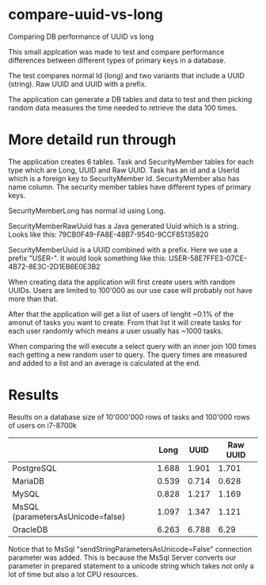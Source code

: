 # compare-uuid-vs-long

Comparing DB performance of UUID vs long

This small applcation was made to test and compare performance differences between different 
types of primary keys in a database. 

The test compares normal Id (long) and two variants that include a UUID (string).
Raw UUID and UUID with a prefix.

The application can generate a DB tables and data to test and then picking random data measures the
time needed to retrieve the data 100 times.

# More detaild run through

The application creates 6 tables. Task and SecurityMember tables for each type which are Long, UUID and Raw UUID.
Task has an id and a UserId which is a foreign key to SecurityMember Id. SecurityMember also has name column.
The security member tables have different types of primary keys.

SecurityMemberLong has normal id using Long.

SecurityMemberRawUuid has a Java generated Uuid which is a string. Looks like this: 79CB0F49-FA8E-48B7-9540-9CCF85135820

SecurityMemberUuid is a UUID combined with a prefix. Here we use a prefix "USER-". 
It would look something like this:
USER-58E7FFE3-07CE-4B72-8E3C-2D1EB6E0E3B2

When creating data the application will first create users with random UUIDs.
Users are limited to 100'000 as our use case will probably not have more than that.

After that the application will get a list of users of lenght ~0.1% of the amonut of tasks you want to create.
From that list it will create tasks for each user randomly which means a user usually has ~1000 tasks.

When comparing the will execute a select query with an inner join 100 times each getting a new random user to query.
The query times are measured and added to a list and an average is calculated at the end.

# Results

Results on a database size of 10'000'000 rows of tasks and 100'000 rows of users on i7-8700k

|                                   | Long  | UUID  | Raw UUID |
|-----------------------------------|-------|-------|----------|
| PostgreSQL                        | 1.688 | 1.901 | 1.701    |
| MariaDB                           | 0.539 | 0.714 | 0.628    |
| MySQL                             | 0.828 | 1.217 | 1.169    |
| MsSQL (parametersAsUnicode=false) | 1.097 | 1.347 | 1.121    |
| OracleDB                          | 6.263 | 6.788 | 6.29     |


Notice that to MsSql "sendStringParametersAsUnicode=False" connection parameter was added.
This is because the MsSql Server converts our parameter in prepared statement to a unicode string which takes
not only a lot of time but also a lot CPU resources.
